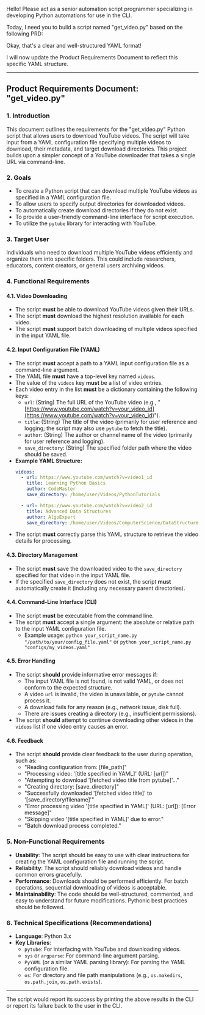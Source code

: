 Hello! Please act as a senior automation script programmer specializing in developing Python automations for use in the CLI. 

Today, I need you to build a script named "get_video.py" based on the following PRD:

Okay, that's a clear and well-structured YAML format!

I will now update the Product Requirements Document to reflect this specific YAML structure.

---

## Product Requirements Document: "get_video.py"

### 1. Introduction
This document outlines the requirements for the "get_video.py" Python script that allows users to download YouTube videos. The script will take input from a YAML configuration file specifying multiple videos to download, their metadata, and target download directories. This project builds upon a simpler concept of a YouTube downloader that takes a single URL via command-line.

### 2. Goals
* To create a Python script that can download multiple YouTube videos as specified in a YAML configuration file.
* To allow users to specify output directories for downloaded videos.
* To automatically create download directories if they do not exist.
* To provide a user-friendly command-line interface for script execution.
* To utilize the `pytube` library for interacting with YouTube.

### 3. Target User
Individuals who need to download multiple YouTube videos efficiently and organize them into specific folders. This could include researchers, educators, content creators, or general users archiving videos.

### 4. Functional Requirements

#### 4.1. Video Downloading
* The script **must** be able to download YouTube videos given their URLs.
* The script **must** download the highest resolution available for each video.
* The script **must** support batch downloading of multiple videos specified in the input YAML file.

#### 4.2. Input Configuration File (YAML)
* The script **must** accept a path to a YAML input configuration file as a command-line argument.
* The YAML file **must** have a top-level key named `videos`.
* The value of the `videos` key **must** be a list of video entries.
* Each video entry in the list **must** be a dictionary containing the following keys:
    * `url`: (String) The full URL of the YouTube video (e.g., "[https://www.youtube.com/watch?v=your_video_id](https://www.youtube.com/watch?v=your_video_id)").
    * `title`: (String) The title of the video (primarily for user reference and logging; the script may also use `pytube` to fetch the title).
    * `author`: (String) The author or channel name of the video (primarily for user reference and logging).
    * `save_directory`: (String) The specified folder path where the video should be saved.
* **Example YAML Structure:**
    ```yaml
    videos:
      - url: https://www.youtube.com/watch?v=video1_id
        title: Learning Python Basics
        author: CodeMaster
        save_directory: /home/user/Videos/PythonTutorials

      - url: https://www.youtube.com/watch?v=video2_id
        title: Advanced Data Structures
        author: AlgoExpert
        save_directory: /home/user/Videos/ComputerScience/DataStructures
    ```
* The script **must** correctly parse this YAML structure to retrieve the video details for processing.

#### 4.3. Directory Management
* The script **must** save the downloaded video to the `save_directory` specified for that video in the input YAML file.
* If the specified `save_directory` does not exist, the script **must** automatically create it (including any necessary parent directories).

#### 4.4. Command-Line Interface (CLI)
* The script **must** be executable from the command line.
* The script **must** accept a single argument: the absolute or relative path to the input YAML configuration file.
    * Example usage: `python your_script_name.py "/path/to/your/config_file.yaml"` or `python your_script_name.py "configs/my_videos.yaml"`

#### 4.5. Error Handling
* The script **should** provide informative error messages if:
    * The input YAML file is not found, is not valid YAML, or does not conform to the expected structure.
    * A video `url` is invalid, the video is unavailable, or `pytube` cannot process it.
    * A download fails for any reason (e.g., network issue, disk full).
    * There are issues creating a directory (e.g., insufficient permissions).
* The script **should** attempt to continue downloading other videos in the `videos` list if one video entry causes an error.

#### 4.6. Feedback
* The script **should** provide clear feedback to the user during operation, such as:
    * "Reading configuration from: [file_path]"
    * "Processing video: '[title specified in YAML]' (URL: [url])"
    * "Attempting to download '[fetched video title from pytube]'..."
    * "Creating directory: [save_directory]"
    * "Successfully downloaded '[fetched video title]' to '[save_directory/filename]'"
    * "Error processing video '[title specified in YAML]' (URL: [url]): [Error message]"
    * "Skipping video '[title specified in YAML]' due to error."
    * "Batch download process completed."

### 5. Non-Functional Requirements
* **Usability**: The script should be easy to use with clear instructions for creating the YAML configuration file and running the script.
* **Reliability**: The script should reliably download videos and handle common errors gracefully.
* **Performance**: Downloads should be performed efficiently. For batch operations, sequential downloading of videos is acceptable.
* **Maintainability**: The code should be well-structured, commented, and easy to understand for future modifications. Pythonic best practices should be followed.

### 6. Technical Specifications (Recommendations)
* **Language**: Python 3.x
* **Key Libraries**:
    * `pytube`: For interfacing with YouTube and downloading videos.
    * `sys` or `argparse`: For command-line argument parsing.
    * `PyYAML` (or a similar YAML parsing library): For parsing the YAML configuration file.
    * `os`: For directory and file path manipulations (e.g., `os.makedirs`, `os.path.join`, `os.path.exists`).
---


The script would report its success by printing the above results in the CLI or report its failure back to the user in the CLI.